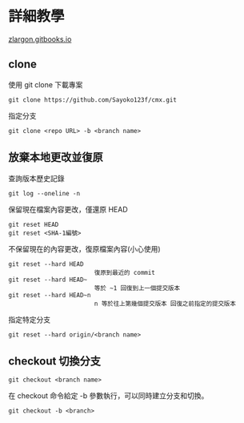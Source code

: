 # 詳細教學
[zlargon.gitbooks.io](https://zlargon.gitbooks.io/git-tutorial/content/)

## clone
使用 git clone <repo URL> 下載專案
```
git clone https://github.com/Sayoko123f/cmx.git
```
指定分支
```
git clone <repo URL> -b <branch name>
```
## 放棄本地更改並復原
查詢版本歷史記錄
```
git log --oneline -n
```
保留現在檔案內容更改，僅還原 HEAD
```
git reset HEAD
git reset <SHA-1編號>
```
不保留現在的內容更改，復原檔案內容(小心使用)
```
git reset --hard HEAD
                        復原到最近的 commit
git reset --hard HEAD~
                        等於 ~1 回復到上一個提交版本
git reset --hard HEAD~n
                        n 等於往上第幾個提交版本 回復之前指定的提交版本
```
指定特定分支
```
git reset --hard origin/<branch name>
```

## checkout 切換分支
```
git checkout <branch name>
```
在 checkout 命令給定 -b 參數執行，可以同時建立分支和切換。
```
git checkout -b <branch>
```